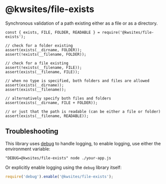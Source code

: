 # @kwsites/file-exists

Synchronous validation of a path existing either as a file or as a directory.

```
const { exists, FILE, FOLDER, READABLE } = require('@kwsites/file-exists');

// check for a folder existing
assert(exists(__dirname, FOLDER));
assert(!exists(__filename, FOLDER));

// check for a file existing
assert(!exists(__filename, FILE));
assert(exists(__filename, FILE));

// when no type is specified, both folders and files are allowed
assert(exists(__dirname));
assert(exists(__filename));

// alternatively specify both files and folders
assert(exists(__dirname, FILE + FOLDER));

// or just that the path is readable (can be either a file or folder)
assert(exists(__filename, READABLE));
```

## Troubleshooting

This library uses [debug](https://www.npmjs.com/package/debug) to handle logging,
to enable logging, use either the environment variable:

```
"DEBUG=@kwsites/file-exists" node ./your-app.js 
``` 

Or explicitly enable logging using the `debug` library itself:

```javascript
require('debug').enable('@kwsites/file-exists');
``` 

